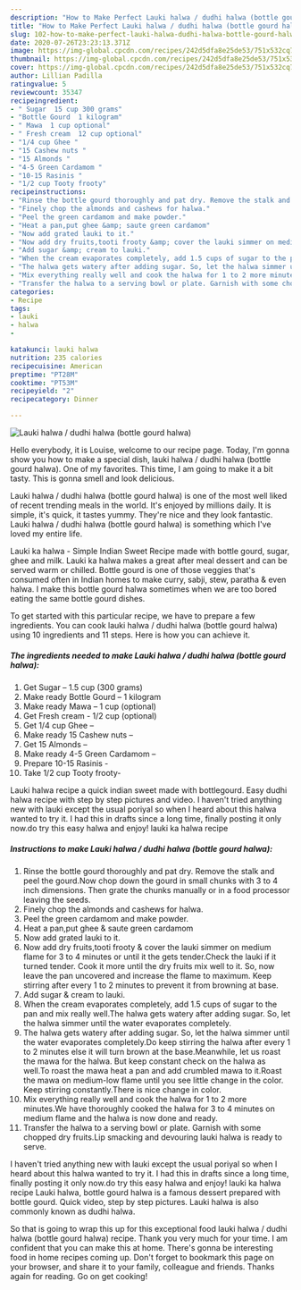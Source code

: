 ```yaml
---
description: "How to Make Perfect Lauki halwa / dudhi halwa (bottle gourd halwa)"
title: "How to Make Perfect Lauki halwa / dudhi halwa (bottle gourd halwa)"
slug: 102-how-to-make-perfect-lauki-halwa-dudhi-halwa-bottle-gourd-halwa
date: 2020-07-26T23:23:13.371Z
image: https://img-global.cpcdn.com/recipes/242d5dfa8e25de53/751x532cq70/lauki-halwa-dudhi-halwa-bottle-gourd-halwa-recipe-main-photo.jpg
thumbnail: https://img-global.cpcdn.com/recipes/242d5dfa8e25de53/751x532cq70/lauki-halwa-dudhi-halwa-bottle-gourd-halwa-recipe-main-photo.jpg
cover: https://img-global.cpcdn.com/recipes/242d5dfa8e25de53/751x532cq70/lauki-halwa-dudhi-halwa-bottle-gourd-halwa-recipe-main-photo.jpg
author: Lillian Padilla
ratingvalue: 5
reviewcount: 35347
recipeingredient:
- " Sugar  15 cup 300 grams"
- "Bottle Gourd  1 kilogram"
- " Mawa  1 cup optional"
- " Fresh cream  12 cup optional"
- "1/4 cup Ghee "
- "15 Cashew nuts "
- "15 Almonds "
- "4-5 Green Cardamom "
- "10-15 Rasinis "
- "1/2 cup Tooty frooty"
recipeinstructions:
- "Rinse the bottle gourd thoroughly and pat dry. Remove the stalk and peel the gourd.Now chop down the gourd in small chunks with 3 to 4 inch dimensions. Then grate the chunks manually or in a food processor leaving the seeds."
- "Finely chop the almonds and cashews for halwa."
- "Peel the green cardamom and make powder."
- "Heat a pan,put ghee &amp; saute green cardamom"
- "Now add grated lauki to it."
- "Now add dry fruits,tooti frooty &amp; cover the lauki simmer on medium flame for 3 to 4 minutes or until it the gets tender.Check the lauki if it turned tender. Cook it more until the dry fruits mix well to it. So, now leave the pan uncovered and increase the flame to maximum. Keep stirring after every 1 to 2 minutes to prevent it from browning at base."
- "Add sugar &amp; cream to lauki."
- "When the cream evaporates completely, add 1.5 cups of sugar to the pan and mix really well.The halwa gets watery after adding sugar. So, let the halwa simmer until the water evaporates completely."
- "The halwa gets watery after adding sugar. So, let the halwa simmer until the water evaporates completely.Do keep stirring the halwa after every 1 to 2 minutes else it will turn brown at the base.Meanwhile, let us roast the mawa for the halwa. But keep constant check on the halwa as well.To roast the mawa heat a pan and add crumbled mawa to it.Roast the mawa on medium-low flame until you see little change in the color. Keep stirring constantly.There is nice change in color."
- "Mix everything really well and cook the halwa for 1 to 2 more minutes.We have thoroughly cooked the halwa for 3 to 4 minutes on medium flame and the halwa is now done and ready."
- "Transfer the halwa to a serving bowl or plate. Garnish with some chopped dry fruits.Lip smacking and devouring lauki halwa is ready to serve."
categories:
- Recipe
tags:
- lauki
- halwa
- 

katakunci: lauki halwa  
nutrition: 235 calories
recipecuisine: American
preptime: "PT28M"
cooktime: "PT53M"
recipeyield: "2"
recipecategory: Dinner

---
```



![Lauki halwa / dudhi halwa (bottle gourd halwa)](https://img-global.cpcdn.com/recipes/242d5dfa8e25de53/751x532cq70/lauki-halwa-dudhi-halwa-bottle-gourd-halwa-recipe-main-photo.jpg)

Hello everybody, it is Louise, welcome to our recipe page. Today, I'm gonna show you how to make a special dish, lauki halwa / dudhi halwa (bottle gourd halwa). One of my favorites. This time, I am going to make it a bit tasty. This is gonna smell and look delicious.

Lauki halwa / dudhi halwa (bottle gourd halwa) is one of the most well liked of recent trending meals in the world. It's enjoyed by millions daily. It is simple, it's quick, it tastes yummy. They're nice and they look fantastic. Lauki halwa / dudhi halwa (bottle gourd halwa) is something which I've loved my entire life.

Lauki ka halwa - Simple Indian Sweet Recipe made with bottle gourd, sugar, ghee and milk. Lauki ka halwa makes a great after meal dessert and can be served warm or chilled. Bottle gourd is one of those veggies that&#39;s consumed often in Indian homes to make curry, sabji, stew, paratha &amp; even halwa. I make this bottle gourd halwa sometimes when we are too bored eating the same bottle gourd dishes.


To get started with this particular recipe, we have to prepare a few ingredients. You can cook lauki halwa / dudhi halwa (bottle gourd halwa) using 10 ingredients and 11 steps. Here is how you can achieve it.

<!--inarticleads1-->

##### The ingredients needed to make Lauki halwa / dudhi halwa (bottle gourd halwa):

1. Get  Sugar – 1.5 cup (300 grams)
1. Make ready Bottle Gourd – 1 kilogram
1. Make ready  Mawa – 1 cup (optional)
1. Get  Fresh cream - 1/2 cup (optional)
1. Get 1/4 cup Ghee –
1. Make ready 15 Cashew nuts –
1. Get 15 Almonds –
1. Make ready 4-5 Green Cardamom –
1. Prepare 10-15 Rasinis -
1. Take 1/2 cup Tooty frooty-


Lauki halwa recipe a quick indian sweet made with bottlegourd. Easy dudhi halwa recipe with step by step pictures and video. I haven&#39;t tried anything new with lauki except the usual poriyal so when I heard about this halwa wanted to try it. I had this in drafts since a long time, finally posting it only now.do try this easy halwa and enjoy! lauki ka halwa recipe 

<!--inarticleads2-->

##### Instructions to make Lauki halwa / dudhi halwa (bottle gourd halwa):

1. Rinse the bottle gourd thoroughly and pat dry. Remove the stalk and peel the gourd.Now chop down the gourd in small chunks with 3 to 4 inch dimensions. Then grate the chunks manually or in a food processor leaving the seeds.
1. Finely chop the almonds and cashews for halwa.
1. Peel the green cardamom and make powder.
1. Heat a pan,put ghee &amp; saute green cardamom
1. Now add grated lauki to it.
1. Now add dry fruits,tooti frooty &amp; cover the lauki simmer on medium flame for 3 to 4 minutes or until it the gets tender.Check the lauki if it turned tender. Cook it more until the dry fruits mix well to it. So, now leave the pan uncovered and increase the flame to maximum. Keep stirring after every 1 to 2 minutes to prevent it from browning at base.
1. Add sugar &amp; cream to lauki.
1. When the cream evaporates completely, add 1.5 cups of sugar to the pan and mix really well.The halwa gets watery after adding sugar. So, let the halwa simmer until the water evaporates completely.
1. The halwa gets watery after adding sugar. So, let the halwa simmer until the water evaporates completely.Do keep stirring the halwa after every 1 to 2 minutes else it will turn brown at the base.Meanwhile, let us roast the mawa for the halwa. But keep constant check on the halwa as well.To roast the mawa heat a pan and add crumbled mawa to it.Roast the mawa on medium-low flame until you see little change in the color. Keep stirring constantly.There is nice change in color.
1. Mix everything really well and cook the halwa for 1 to 2 more minutes.We have thoroughly cooked the halwa for 3 to 4 minutes on medium flame and the halwa is now done and ready.
1. Transfer the halwa to a serving bowl or plate. Garnish with some chopped dry fruits.Lip smacking and devouring lauki halwa is ready to serve.


I haven&#39;t tried anything new with lauki except the usual poriyal so when I heard about this halwa wanted to try it. I had this in drafts since a long time, finally posting it only now.do try this easy halwa and enjoy! lauki ka halwa recipe Lauki halwa, bottle gourd halwa is a famous dessert prepared with bottle gourd. Quick video, step by step pictures. Lauki halwa is also commonly known as dudhi halwa. 

So that is going to wrap this up for this exceptional food lauki halwa / dudhi halwa (bottle gourd halwa) recipe. Thank you very much for your time. I am confident that you can make this at home. There's gonna be interesting food in home recipes coming up. Don't forget to bookmark this page on your browser, and share it to your family, colleague and friends. Thanks again for reading. Go on get cooking!
